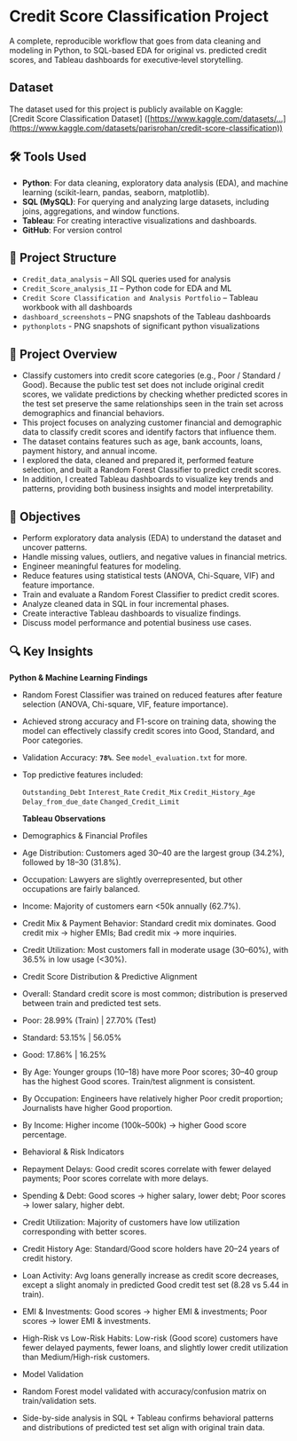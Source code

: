 # Credit Score Classification Project
A complete, reproducible workflow that goes from data cleaning and modeling in Python, to SQL-based EDA for original vs. predicted credit scores, and Tableau dashboards for executive‑level storytelling.

## Dataset
The dataset used for this project is publicly available on Kaggle:  
[Credit Score Classification Dataset] ([https://www.kaggle.com/datasets/...](https://www.kaggle.com/datasets/parisrohan/credit-score-classification))

## 🛠 Tools Used
- **Python**: For data cleaning, exploratory data analysis (EDA), and machine learning (scikit-learn, pandas, seaborn, matplotlib).
- **SQL (MySQL)**: For querying and analyzing large datasets, including joins, aggregations, and window functions.
- **Tableau**: For creating interactive visualizations and dashboards.
- **GitHub**: For version control

## 📂 Project Structure
- `Credit_data_analysis` – All SQL queries used for analysis
- `Credit_Score_analysis_II` – Python code for EDA and ML
- `Credit Score Classification and Analysis Portfolio` – Tableau workbook with all dashboards
- `dashboard_screenshots` – PNG snapshots of the Tableau dashboards
- `pythonplots` - PNG snapshots of significant python visualizations

## 📌 Project Overview
- Classify customers into credit score categories (e.g., Poor / Standard / Good). Because the public test set does not include original credit scores, we validate predictions by checking whether predicted scores in the test set preserve the same relationships seen in the train set across demographics and financial behaviors.
- This project focuses on analyzing customer financial and demographic data to classify credit scores and identify factors that influence them.
- The dataset contains features such as age, bank accounts, loans, payment history, and annual income.
- I explored the data, cleaned and prepared it, performed feature selection, and built a Random Forest Classifier to predict credit scores.
- In addition, I created Tableau dashboards to visualize key trends and patterns, providing both business insights and model interpretability.

## 🎯 Objectives
- Perform exploratory data analysis (EDA) to understand the dataset and uncover patterns.
- Handle missing values, outliers, and negative values in financial metrics.
- Engineer meaningful features for modeling.
- Reduce features using statistical tests (ANOVA, Chi-Square, VIF) and feature importance.
- Train and evaluate a Random Forest Classifier to predict credit scores.
- Analyze cleaned data in SQL in four incremental phases.
- Create interactive Tableau dashboards to visualize findings.
- Discuss model performance and potential business use cases.

## 🔍 Key Insights
**Python & Machine Learning Findings**
- Random Forest Classifier was trained on reduced features after feature selection (ANOVA, Chi-square, VIF, feature importance).
- Achieved strong accuracy and F1-score on training data, showing the model can effectively classify credit scores into Good, Standard, and Poor categories.
- Validation Accuracy: **`78%`**. See `model_evaluation.txt` for more.
- Top predictive features included:
  
  `Outstanding_Debt`
  `Interest_Rate`
  `Credit_Mix`
  `Credit_History_Age`
  `Delay_from_due_date`
  `Changed_Credit_Limit`

  **Tableau Observations**
- Demographics & Financial Profiles
  
- Age Distribution: Customers aged 30–40 are the largest group (34.2%), followed by 18–30 (31.8%).
- Occupation: Lawyers are slightly overrepresented, but other occupations are fairly balanced.
- Income: Majority of customers earn <50k annually (62.7%).
- Credit Mix & Payment Behavior: Standard credit mix dominates. Good credit mix → higher EMIs; Bad credit mix → more inquiries.
- Credit Utilization: Most customers fall in moderate usage (30–60%), with 36.5% in low usage (<30%).

- Credit Score Distribution & Predictive Alignment

- Overall: Standard credit score is most common; distribution is preserved between train and predicted test sets.
- Poor: 28.99% (Train) | 27.70% (Test)
- Standard: 53.15% | 56.05%
- Good: 17.86% | 16.25%
- By Age: Younger groups (10–18) have more Poor scores; 30–40 group has the highest Good scores. Train/test alignment is consistent.
- By Occupation: Engineers have relatively higher Poor credit proportion; Journalists have higher Good proportion.
- By Income: Higher income (100k–500k) → higher Good score percentage.

- Behavioral & Risk Indicators
  
- Repayment Delays: Good credit scores correlate with fewer delayed payments; Poor scores correlate with more delays.
- Spending & Debt: Good scores → higher salary, lower debt; Poor scores → lower salary, higher debt.
- Credit Utilization: Majority of customers have low utilization corresponding with better scores.
- Credit History Age: Standard/Good score holders have 20–24 years of credit history.
- Loan Activity: Avg loans generally increase as credit score decreases, except a slight anomaly in predicted Good credit test set (8.28 vs 5.44 in train).
- EMI & Investments: Good scores → higher EMI & investments; Poor scores → lower EMI & investments.
- High-Risk vs Low-Risk Habits: Low-risk (Good score) customers have fewer delayed payments, fewer loans, and slightly lower credit utilization than Medium/High-risk customers.

- Model Validation
  
- Random Forest model validated with accuracy/confusion matrix on train/validation sets.
- Side-by-side analysis in SQL + Tableau confirms behavioral patterns and distributions of predicted test set align with original train data.
